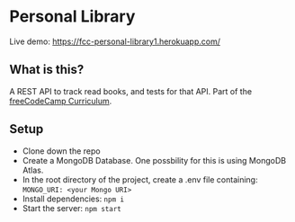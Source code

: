 # Personal Library

Live demo: https://fcc-personal-library1.herokuapp.com/

## What is this?
A REST API to track read books, and tests for that API. Part of the [freeCodeCamp Curriculum](https://www.freecodecamp.org/learn/quality-assurance/quality-assurance-projects/personal-library).

## Setup
* Clone down the repo
* Create a MongoDB Database. One possbility for this is using MongoDB Atlas.
* In the root directory of the project, create a .env file containing: `MONGO_URI: <your Mongo URI>`
* Install dependencies: `npm i`
* Start the server: `npm start`
